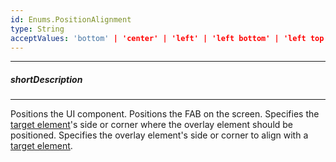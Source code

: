 ```yaml
---
id: Enums.PositionAlignment
type: String
acceptValues: 'bottom' | 'center' | 'left' | 'left bottom' | 'left top' | 'right' | 'right bottom' | 'right top' | 'top'
---
```

---
##### shortDescription
<!-- Description goes here -->

---
<!-- Description goes here -->
Positions the UI component.
Positions the FAB on the screen.
Specifies the [target element](/api-reference/50%20Common/Object%20Structures/positionConfig/of.md '/Documentation/ApiReference/Common/Object_Structures/PositionConfig/#of')'s side or corner where the overlay element should be positioned.
Specifies the overlay element's side or corner to align with a [target element](/api-reference/50%20Common/Object%20Structures/positionConfig/of.md '/Documentation/ApiReference/Common/Object_Structures/PositionConfig/#of').